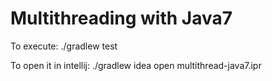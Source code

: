 # Multithreading with Java7

To execute:
./gradlew test

To open it in intellij:
./gradlew idea
open multithread-java7.ipr
